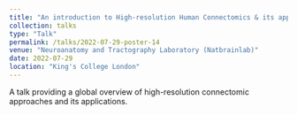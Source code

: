 ```yaml
---
title: "An introduction to High-resolution Human Connectomics & its applications"
collection: talks
type: "Talk"
permalink: /talks/2022-07-29-poster-14
venue: "Neuroanatomy and Tractography Laboratory (Natbrainlab)"
date: 2022-07-29
location: "King's College London"
---
```


A talk providing a global overview of high-resolution connectomic approaches and its applications.

